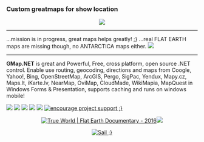 ### Custom greatmaps for show location

<p align="center">
  <img src="../master/Img/logo99.png" />
</p>

***
...mission is in progress, great maps helps greatly! ;} ...real FLAT EARTH maps are missing though, no ANTARCTICA maps either. ![](../master/Img/doh.gif)
***
**GMap.NET** is great and Powerful, Free, cross platform, open
source .NET control. Enable use routing, geocoding, directions and
maps from Coogle, Yahoo!, Bing, OpenStreetMap, ArcGIS, Pergo,
SigPac, Yendux, Mapy.cz, Maps.lt, iKarte.lv, NearMap, OviMap,
CloudMade, WikiMapia, MapQuest in Windows Forms & Presentation,
supports caching and runs on windows mobile!

![](../master/Img/demo.png)
![](../master/Img/yahoomap_f_small.png) ![](../master/Img/openstreetmaps_small.png) ![](../master/Img/gmap_mobile_small.png) ![](../master/Img/softpedia_free_award_f.gif)
<a href="https://www.paypal.com/cgi-bin/webscr?cmd=_donations&business=email%40radioman%2elt&lc=LT&item_name=GMap%2eNET%20%2d%20Great%20Maps%20for%20Windows%20Forms%20%26%20Presentation&currency_code=USD&bn=PP%2dDonationsBF%3abtn_donateCC_LG%2egif%3aNonHosted" target="_blank"><img title="encourage project support ;}" src="../master/Img/btn_donateCC_LG.gif" /><a/>

<p align="center">
<a href="https://www.youtube.com/watch?v=debcXgOi0T0" target="_blank"><img title="True World | Flat Earth Documentary - 2016" src="../master/Img/red-pill.jpg" /><a/><img src="../master/Img/doh.gif" />
</p>

<p align="center">
<a href="https://thepiratebay.se/" target="_blank"><img title="Sail ;}" src="../master/Img/tpb-logo.gif" /></a>
</p>
